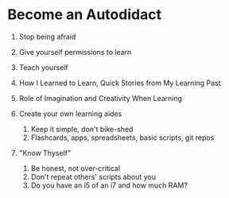 # Become an Autodidact

1. Stop being afraid
1. Give yourself permissions to learn
1. Teach yourself

1. How I Learned to Learn, Quick Stories from My Learning Past
1. Role of Imagination and Creativity When Learning

1. Create your own learning aides
   1. Keep it simple, don't bike-shed
   1. Flashcards, apps, spreadsheets, basic scripts, git repos

1. "Know Thyself"
   1. Be honest, not over-critical
   1. Don't repeat others' scripts about you
   1. Do you have an i5 of an i7 and how much RAM?
